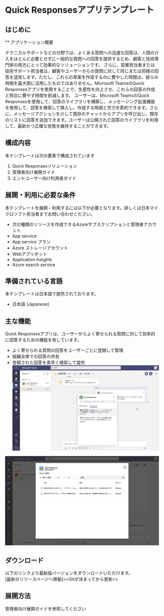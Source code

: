 # Quick Responsesアプリテンプレート

## はじめに

**
アプリケーション概要

テクニカルサポートなどの分野では、よくある質問への迅速な回答は、人間の介入をほとんど必要とせずに一般的な質問への回答を提供するため、顧客と技術専門家の両方にとって効果的なソリューションです。
さらに、営業担当者または技術サポート担当者は、顧客やユーザーからの質問に対して同じまたは同様の回答を送信します。ただし、これらの草案を作成するのに費やした時間は、彼らの時間を最大限に活用したものではありません。Microsoft TeamsのQuick Responsesアプリを使用することで、生産性を向上させ、これらの回答の作成と照合に費やす時間を削減します。
ユーザーは、Microsoft TeamsのQuick Responsesを使用して、回答のライブラリを構築し、メッセージング拡張機能を使用して、回答を検索して挿入し、作成する時間と労力を節約できます。さらに、メッセージアクションを介して既存のチャットからアプリを呼び出し、既存のリストに回答を追加できます。ユーザーは公開された回答のライブラリを利用して、最新かつ正確な状態を維持することができます。

## 構成内容
本テンプレートは次の要素で構成されています
 1. Quick Responsesソリューション
 2. 管理者向け展開ガイド
 3. エンドユーザー向け利用者ガイド

## 展開・利用に必要な条件
本テンプレートを展開・利用するには以下が必要となります。詳しくは日本マイクロソフト担当者までお問い合わせください。
 - 次の種類のリソースを作成できるAzureサブスクリプションと管理者アカウント
 - App service
 - App service プラン
 - Azure ストレージアカウント
 - Webアプリボット
 - Application Insights
 - Azure search service

## 準備されている言語
本テンプレートは日本語で提供されております。

 - 日本語 (Japanese)

## 主な機能
Quick Responsesアプリは、ユーザーからよく寄せられる質問に対して効率的に回答するための機能を有しています。

 - よく寄せられる質問の回答をユーザーごとに登録して管理
 - 組織全体での回答の共有
 - 登録された回答を素早く検索して提供
![回答の検索](img/image001.png)

![回答の管理](img/image002.png)

## ダウンロード
以下のリンクより最新版バージョンをダウンロードいただけます。  
    [最新のリリースページへ移動]<<Gitが決まってから更新>>

## 展開方法
管理者向け展開ガイドを参照してください
